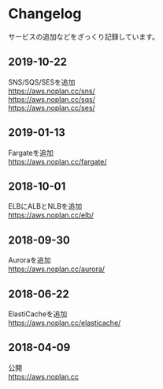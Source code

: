 # Changelog
サービスの追加などをざっくり記録しています。

## 2019-10-22
SNS/SQS/SESを追加  
https://aws.noplan.cc/sns/  
https://aws.noplan.cc/sqs/  
https://aws.noplan.cc/ses/

## 2019-01-13
Fargateを追加  
https://aws.noplan.cc/fargate/

## 2018-10-01
ELBにALBとNLBを追加  
https://aws.noplan.cc/elb/

## 2018-09-30
Auroraを追加  
https://aws.noplan.cc/aurora/

## 2018-06-22
ElastiCacheを追加  
https://aws.noplan.cc/elasticache/

## 2018-04-09
公開  
https://aws.noplan.cc
